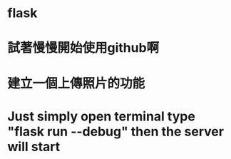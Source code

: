 # flask
# 試著慢慢開始使用github啊
# 建立一個上傳照片的功能
# Just simply open terminal type "flask run --debug" then the server will start